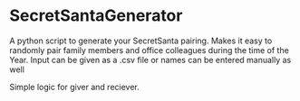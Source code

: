 # SecretSantaGenerator
A python script to generate your SecretSanta pairing. Makes it easy to randomly pair family members and office colleagues during the time of the Year.
Input can be given as a .csv file or names can be entered manually as well

Simple logic for giver and reciever.

